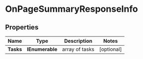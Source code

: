 # OnPageSummaryResponseInfo


## Properties

| Name | Type | Description | Notes |
|------------ | ------------- | ------------- | -------------|
**Tasks** | **IEnumerable<OnPageSummaryTaskInfo>** | array of tasks |[optional]|